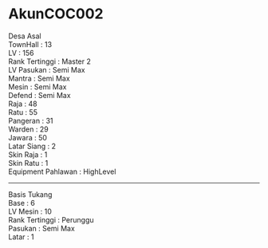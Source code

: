 # AkunCOC002 

Desa Asal<br>
TownHall : 13 <br>
LV : 156 <br>
Rank Tertinggi : Master 2 <br>
LV Pasukan : Semi Max <br>
Mantra : Semi Max <br>
Mesin : Semi Max<br>
Defend : Semi Max <br>
Raja : 48<br>
Ratu : 55 <br>
Pangeran : 31 <br>
Warden : 29<br>
Jawara : 50<br>
Latar Siang : 2<br>
Skin Raja : 1<br>
Skin Ratu : 1<br>
Equipment Pahlawan : HighLevel <br>
_____________________________________
Basis Tukang<br>
Base : 6<br>
LV Mesin : 10<br>
Rank Tertinggi : Perunggu<br>
Pasukan : Semi Max<br>
Latar : 1<br>
